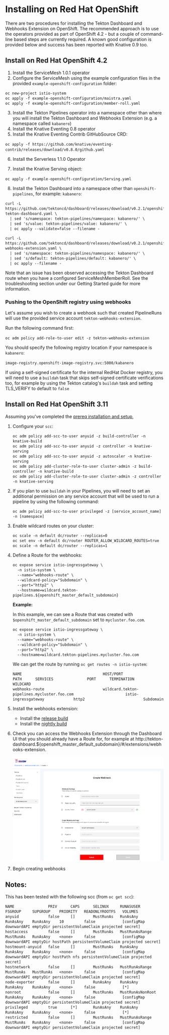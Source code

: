 # Installing on Red Hat OpenShift

There are two procedures for installing the Tekton Dashboard and Webhooks Extension on OpenShift. The recommended approach is to use the operators provided as part of OpenShift 4.2 - but a couple of command-line based steps are currently required. A known good configuration is provided below and success has been reported with Knative 0.9 too.

## Install on Red Hat OpenShift 4.2

1. Install the ServiceMesh 1.0.1 operator
2. Configure the ServiceMesh using the example configuration files in the provided `example-openshift-configuration` folder:

```
oc new-project istio-system
oc apply -f example-openshift-configuration/maistra.yaml
oc apply -f example-openshift-configuration/member-roll.yaml
```   

3. Install the Tekton Pipelines operator into a namespace other than where you will install the Tekton Dashboard and Webhooks Extension (e.g. a namespace called `kabanero`)
4. Install the Knative Eventing 0.8 operator
5. Install the Knative Eventing Contrib GitHubSource CRD:

`oc apply -f https://github.com/knative/eventing-contrib/releases/download/v0.8.0/github.yaml`

6. Install the Serverless 1.1.0 Operator

7. Install the Knative Serving object:

`oc apply -f example-openshift-configuration/Serving.yaml`

8. Install the Tekton Dashboard into a namespace other than `openshift-pipelines`, for example: `kabanero`:

```
curl -L https://github.com/tektoncd/dashboard/releases/download/v0.2.1/openshift-tekton-dashboard.yaml \
  | sed 's/namespace: tekton-pipelines/namespace: kabanero/' \
  | sed 's/value: tekton-pipelines/value: kabanero/' \
  | oc apply --validate=false --filename -
```

```
curl -L https://github.com/tektoncd/dashboard/releases/download/v0.2.1/openshift-webhooks-extension.yaml \
  | sed 's/namespace: tekton-pipelines/namespace: kabanero/' \
  | sed 's/default: tekton-pipelines/default: kabanero/' \
  | oc apply --filename -
```

Note that an issue has been observed accessing the Tekton Dashboard route when you have a configured ServiceMeshMemberRoll. See the troubleshooting section under our Getting Started guide for more information.

### Pushing to the OpenShift registry using webhooks

Let's assume you wish to create a webhook such that created PipelineRuns will use the provided service account `tekton-webhooks-extension`.

Run the following command first:

`oc adm policy add-role-to-user edit -z tekton-webhooks-extension`

You should specify the following registry location if your namespace is `kabanero`:

`image-registry.openshift-image-registry.svc:5000/kabanero`

If using a self-signed certificate for the internal RedHat Docker registry, you will need to use a `buildah` task that skips self-signed certificate verifications too, for example by using the Tekton catalog's `buildah` task and setting TLS_VERIFY to default to `false`

## Install on Red Hat OpenShift 3.11

Assuming you've completed the [prereq installation and setup](./InstallPrereqs.md),

1. Configure your `scc`:

      ```
      oc adm policy add-scc-to-user anyuid -z build-controller -n knative-build
      oc adm policy add-scc-to-user anyuid -z controller -n knative-serving
      oc adm policy add-scc-to-user anyuid -z autoscaler -n knative-serving
      oc adm policy add-cluster-role-to-user cluster-admin -z build-controller -n knative-build
      oc adm policy add-cluster-role-to-user cluster-admin -z controller -n knative-serving
      ```

2. If you plan to use `buildah` in your Pipelines, you will need to set an additional permission on any service account that will be used to run a pipeline by using the following command:

      ```
      oc adm policy add-scc-to-user privileged -z [service_account_name] -n [namespace]
      ```

3. Enable wildcard routes on your cluster:

      ```
      oc scale -n default dc/router --replicas=0
      oc set env -n default dc/router ROUTER_ALLOW_WILDCARD_ROUTES=true
      oc scale -n default dc/router --replicas=1
      ```

4. Define a Route for the webhooks:

      ```
      oc expose service istio-ingressgateway \
        -n istio-system \
        --name="webhooks-route" \
        --wildcard-policy="Subdomain" \
        --port="http2" \
        --hostname=wildcard.tekton-pipelines.${openshift_master_default_subdomain}
      ```

    **Example:**

    In this example, we can see a Route that was created with `$openshift_master_default_subdomain` set to `mycluster.foo.com`.

    ```
    oc expose service istio-ingressgateway \
      -n istio-system \
      --name="webhooks-route" \
      --wildcard-policy="Subdomain" \
      --port="http2" \
      --hostname=wildcard.tekton-pipelines.mycluster.foo.com
    ```
    
    We can get the route by running `oc get routes -n istio-system`:

    ```
    NAME                                    HOST/PORT                                                         PATH      SERVICES               PORT      TERMINATION          WILDCARD
    webhooks-route                          wildcard.tekton-pipelines.mycluster.foo.com                       istio-ingressgateway             http2                          Subdomain
    ```

5. Install the webhooks extension:

      - Install the [release build](./InstallReleaseBuild.md)
      - Install the [nightly build](./InstallNightlyBuild.md)

6. Check you can access the Webhooks Extension through the Dashboard UI that you should already have a Route for, for example at http://tekton-dashboard.${openshift_master_default_subdomain}/#/extensions/webhooks-extension.

    ![Create webhook page in dashboard](./images/createWebhook.png?raw=true "Create webhook page in dashboard")

7. Begin creating webhooks


## Notes:

This has been tested with the following scc (from `oc get scc`):

```
NAME               PRIV      CAPS      SELINUX     RUNASUSER          FSGROUP     SUPGROUP    PRIORITY   READONLYROOTFS   VOLUMES
anyuid             false     []        MustRunAs   RunAsAny           RunAsAny    RunAsAny    10         false            [configMap downwardAPI emptyDir persistentVolumeClaim projected secret]
hostaccess         false     []        MustRunAs   MustRunAsRange     MustRunAs   RunAsAny    <none>     false            [configMap downwardAPI emptyDir hostPath persistentVolumeClaim projected secret]
hostmount-anyuid   false     []        MustRunAs   RunAsAny           RunAsAny    RunAsAny    <none>     false            [configMap downwardAPI emptyDir hostPath nfs persistentVolumeClaim projected secret]
hostnetwork        false     []        MustRunAs   MustRunAsRange     MustRunAs   MustRunAs   <none>     false            [configMap downwardAPI emptyDir persistentVolumeClaim projected secret]
node-exporter      false     []        RunAsAny    RunAsAny           RunAsAny    RunAsAny    <none>     false            [*]
nonroot            false     []        MustRunAs   MustRunAsNonRoot   RunAsAny    RunAsAny    <none>     false            [configMap downwardAPI emptyDir persistentVolumeClaim projected secret]
privileged         true      [*]       RunAsAny    RunAsAny           RunAsAny    RunAsAny    <none>     false            [*]
restricted         false     []        MustRunAs   MustRunAsRange     MustRunAs   RunAsAny    <none>     false            [configMap downwardAPI emptyDir persistentVolumeClaim projected secret]
```